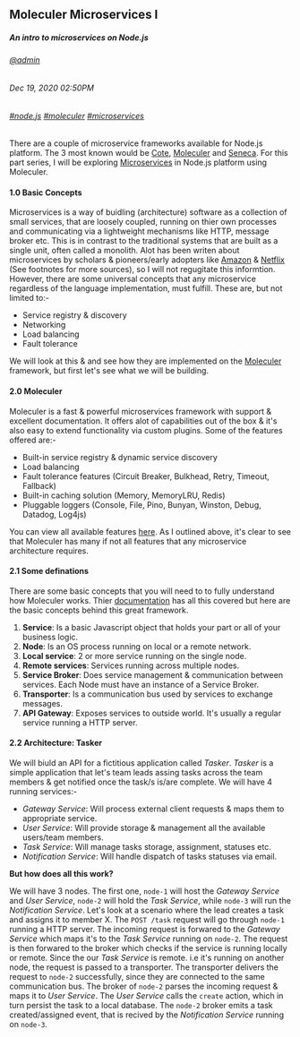 ## Moleculer Microservices I
##### *An intro to microservices on Node.js*
###### [@admin](/whoami)
###### Dec 19, 2020 02:50PM
###### [#node.js]() [#moleculer]() [#microservices]()

There are a couple of microservice frameworks available for Node.js platform. The 3 most known would be [Cote](https://cote.com), [Moleculer](https://moleculer) and [Seneca](https://seneca.com). For this part series, I will be exploring [Microservices](https://) in Node.js platform using Moleculer.

#### 1.0 Basic Concepts

Microservices is a way of buidling (architecture) software as a collection of small services, that are loosely coupled, running on thier own processes and communicating via a lightweight mechanisms like HTTP, message broker etc. This is in contrast to the traditional systems that are built as a single unit, often called a monolith.
Alot has been writen about microservices by scholars &amp; pioneers/early adopters like [Amazon](https://aws.amazon.com/microservices/#:~:text=Microservices%20are%20an%20architectural%20and,small%2C%20self%2Dcontained%20teams.) &amp; [Netflix](https://netflixtechblog.com/tagged/microservices) (See footnotes for more sources), so I will not regugitate this informtion. However, there are some universal concepts that any microservice
regardless of the language implementation, must fulfill. These are, but not limited to:-
* Service registry &amp; discovery
* Networking
* Load balancing
* Fault tolerance

We will look at this &amp; and see how they are implemented on the [Moleculer](https://moleculer.services/) framework, but first let's see what we will be building.

#### 2.0 Moleculer

Moleculer is a fast & powerful microservices framework with support &amp; excellent documentation. It offers alot of capabilities out of the box &amp; it's also easy to extend functionality via custom plugins. Some of the features offered are:-

* Built-in service registry & dynamic service discovery
* Load balancing
* Fault tolerance features (Circuit Breaker, Bulkhead, Retry, Timeout, Fallback)
* Built-in caching solution (Memory, MemoryLRU, Redis)
* Pluggable loggers (Console, File, Pino, Bunyan, Winston, Debug, Datadog, Log4js)

You can view all available features [here](https://moleculer.services/docs/0.14/). As I outlined above, it's clear to see that Moleculer has many if not all features that any microservice architecture requires.

#### 2.1 Some definations

There are some basic concepts that you will need to  to fully understand how Moleculer works. Thier [documentation](https://moleculer.services/docs/0.14/) has all this covered but here are the basic concepts behind this great framework.

1. **Service**: Is a basic Javascript object that holds your part or all of your business logic.
2. **Node**: Is an OS process running on local or a remote network.
3. **Local service**: 2 or more service running on the single node.
4. **Remote services**: Services running across multiple nodes.
5. **Service Broker**: Does service management &amp; communication between services. Each Node must have an instance of a Service Broker.
6. **Transporter**: Is a communication bus used by services to exchange messages.
7. **API Gateway**: Exposes  services to outside world. It's usually a regular service running a HTTP server.

#### 2.2 Architecture: Tasker

We will biuld an API for a fictitious application called *Tasker*. *Tasker* is a simple application that let's team leads assing tasks across the team members &amp; get notified once the task/s is/are complete. We will have 4 running services:-
* *Gateway Service*:  Will process external client requests &amp; maps them to appropriate service.
* *User Service*: Will provide storage &amp; management all the available users/team members.
* *Task Service*: Will manage tasks storage, assignment, statuses etc.
* *Notification Service*: Will handle dispatch of tasks statuses via email.

**But how does all this work?**

We will have 3 nodes. The first one, `node-1` will host the *Gateway Service* and *User Service*, `node-2` will hold the *Task Service*, while `node-3` will run the *Notification Service*. Let's look at a scenario where the lead creates a task and assigns it to member X. The `POST /task` request will go through `node-1` running a HTTP server. The incoming request is forwared to the *Gateway Service* which maps it's to the *Task Service* running on `node-2`. The request is then forwared to the broker which checks if the service is running locally or remote. Since the our *Task Service* is remote. i.e it's running on another node, the request is passed to a transporter. The transporter delivers the request to `node-2` successfully, since they are connected to the same communication bus. The broker of `node-2` parses the incoming request &amp; maps it to *User Service*. The *User Service* calls the `create` action, which in turn persist the task to a local database. The `node-2` broker emits a task created/assigned event, that is recived by the *Notification Service* running on `node-3`. 




